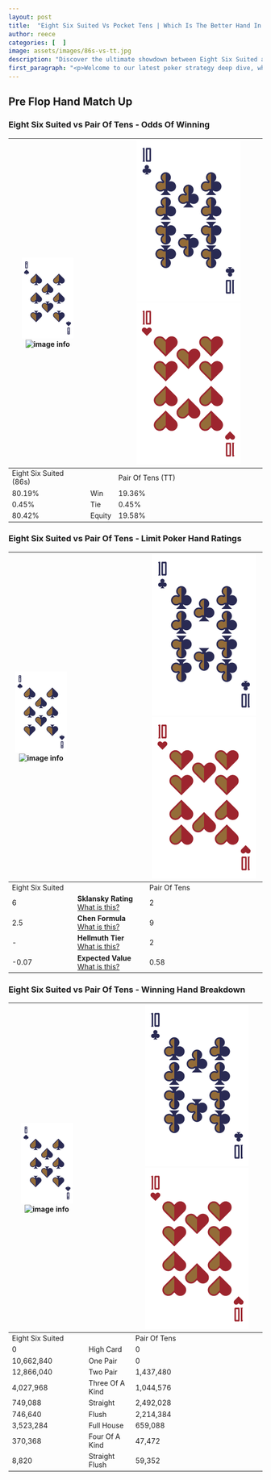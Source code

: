 ```yaml
---
layout: post
title:  "Eight Six Suited Vs Pocket Tens | Which Is The Better Hand In Poker? A Complete Guide"
author: reece
categories: [  ]
image: assets/images/86s-vs-tt.jpg
description: "Discover the ultimate showdown between Eight Six Suited and Pair Of Tens in poker! Uncover the odds, strategies, and scenarios where one hand triumphs over the other. Get ready to up your poker game with this thrilling analysis."
first_paragraph: "<p>Welcome to our latest poker strategy deep dive, where we're pitting two distinct hands against each other in a high-stakes showdown: Eight Six Suited vs Pair Of Tens.</p><p>In the dynamic world of poker, every decision counts, and knowing which hand holds the upper hand is key to your success at the table.</p><p>In this article, we'll dissect these two hands, explore the scenarios where one dominates the other, and equip you with the knowledge to make strategic choices that can tip the odds in your favor.</p><p>Get ready to unravel the intriguing dynamics of these poker hands and elevate your game to new heights.</p>"
---
```




[comment]: # (sp0)

## Pre Flop Hand Match Up

<div class="table hand-ratings" markdown="1"> 



### Eight Six Suited vs Pair Of Tens - Odds Of Winning


    
| ![image info](assets/images/hand1/8.png) ![image info](assets/images/hand1/6s.png) |  | ![image info](assets/images/hand2/T.png) ![image info](assets/images/hand2/To.png) |
| -------- | -------- | -------- |
| Eight Six Suited (86s) |  | Pair Of Tens (TT) |
| 80.19% | Win | 19.36% |
| 0.45% | Tie | 0.45% |
| 80.42% | Equity | 19.58% |




[comment]: # (sp1)



### Eight Six Suited vs Pair Of Tens - Limit Poker Hand Ratings


    
| ![image info](assets/images/hand1/8.png) ![image info](assets/images/hand1/6s.png) |  | ![image info](assets/images/hand2/T.png) ![image info](assets/images/hand2/To.png) |
| -------- | -------- | -------- |
| Eight Six Suited |  | Pair Of Tens |
| 6 | **Sklansky Rating** [What is this?](/sklansky-rating-explained) | 2 |
| 2.5 | **Chen Formula** [What is this?](/chen-formula-explained) | 9 |
| - | **Hellmuth Tier** [What is this?](/Hellmuth-tier-explained) | 2 |
| -0.07 | **Expected Value** [What is this?](/expected-value-explained) | 0.58 |




[comment]: # (sp2)



### Eight Six Suited vs Pair Of Tens - Winning Hand Breakdown


    
| ![image info](assets/images/hand1/8.png) ![image info](assets/images/hand1/6s.png) |  | ![image info](assets/images/hand2/T.png) ![image info](assets/images/hand2/To.png) |
| -------- | -------- | -------- |
| Eight Six Suited |  | Pair Of Tens |
| 0 | High Card | 0 |
| 10,662,840 | One Pair | 0 |
| 12,866,040 | Two Pair | 1,437,480 |
| 4,027,968 | Three Of A Kind | 1,044,576 |
| 749,088 | Straight | 2,492,028 |
| 746,640 | Flush | 2,214,384 |
| 3,523,284 | Full House | 659,088 |
| 370,368 | Four Of A Kind | 47,472 |
| 8,820 | Straight Flush | 59,352 |




[comment]: # (sp3)



</div>

[comment]: # (sp4)



[comment]: # (sp5)

